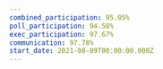 ```yaml
---
combined_participation: 95.05%
poll_participation: 94.58%
exec_participation: 97.67%
communication: 97.78%
start_date: 2021-08-09T00:00:00.000Z
---
```

